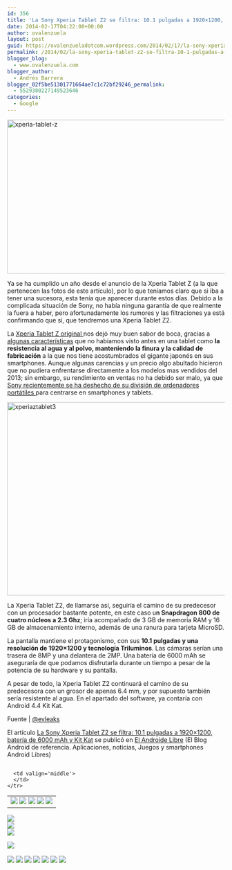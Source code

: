```yaml
---
id: 356
title: 'La Sony Xperia Tablet Z2 se filtra: 10.1 pulgadas a 1920×1200, batería de 6000 mAh y Kit Kat'
date: 2014-02-17T04:22:00+00:00
author: ovalenzuela
layout: post
guid: https://ovalenzueladotcom.wordpress.com/2014/02/17/la-sony-xperia-tablet-z2-se-filtra-10-1-pulgadas-a-1920x1200-bateria-de-6000-mah-y-kit-kat
permalink: /2014/02/la-sony-xperia-tablet-z2-se-filtra-10-1-pulgadas-a-1920x1200-bateria-de-6000-mah-y-kit-kat.html
blogger_blog:
  - www.ovalenzuela.com
blogger_author:
  - Andrés Barrera
blogger_02f5be51301771664ae7c1c72bf29246_permalink:
  - 5529380227149523646
categories:
  - Google
---
```

<a href="http://www.elandroidelibre.com/2013/05/la-sony-xperia-tablet-z-ya-esta-disponible-para-su-compra-en-toda-europa.html/xperia-tablet-z-2" rel="attachment wp-att-99262"><img class="aligncenter size-full wp-image-99262" alt="xperia-tablet-z" src="http://www.elandroidelibre.com/wp-content/uploads/2013/05/xperia-tablet-z.jpg" width="630" height="356" /></a>

Ya se ha cumplido un año desde el anuncio de la Xperia Tablet Z (a la que pertenecen las fotos de este artículo), por lo que teníamos claro que si iba a tener una sucesora, esta tenía que aparecer durante estos días. Debido a la complicada situación de Sony, no había ninguna garantía de que realmente la fuera a haber, pero afortunadamente los rumores y las filtraciones ya está confirmando que sí, que tendremos una Xperia Tablet Z2.

La <a href="http://www.elandroidelibre.com/2013/01/sony-xperia-tablet-z-quad-core-1-5ghz-jelly-bean-solo-6-9mm-de-grosor-y-resistente-al-agua.html" target="_blank">Xperia Tablet Z original </a>nos dejó muy buen sabor de boca, gracias a <a href="http://www.elandroidelibre.com/2013/03/la-sony-xperia-tablet-z-al-desnudo.html" target="_blank">algunas características</a> que no habíamos visto antes en una tablet como **la resistencia al agua y al polvo, manteniendo la finura y la calidad de fabricación** a la que nos tiene acostumbrados el gigante japonés en sus smartphones. Aunque algunas carencias y un precio algo abultado hicieron que no pudiera enfrentarse directamente a los modelos mas vendidos del 2013; sin embargo, su rendimiento en ventas no ha debido ser malo, ya que <a href="http://www.omicrono.com/2014/02/sony-se-deshace-de-los-vaio-y-se-centra-en-smartphones-tablets-y-tv/" target="_blank">Sony recientemente se ha deshecho de su división de ordenadores portátiles </a>para centrarse en smartphones y tablets.

<a href="http://www.elandroidelibre.com/2013/02/sony-xperia-tablet-z-llega-a-europa-resistente-al-agua-ligera-ultradelgada-y-full-hd.html/xperiaztablet3" rel="attachment wp-att-89064"><img class="aligncenter size-large wp-image-89064" alt="xperiaztablet3" src="http://www.elandroidelibre.com/wp-content/uploads/2013/02/xperiaztablet3-680x447.png" width="680" height="447" /></a>

La Xperia Tablet Z2, de llamarse así, seguiría el camino de su predecesor con un procesador bastante potente, en este caso u**n Snapdragon 800 de cuatro núcleos a 2.3 Ghz**; iría acompañado de 3 GB de memoria RAM y 16 GB de almacenamiento interno, además de una ranura para tarjeta MicroSD.

La pantalla mantiene el protagonismo, con sus **10.1 pulgadas y una resolución de 1920×1200 y tecnología Triluminos**. Las cámaras serían una trasera de 8MP y una delantera de 2MP. Una batería de 6000 mAh se aseguraría de que podamos disfrutarla durante un tiempo a pesar de la potencia de su hardware y su pantalla.

A pesar de todo, la Xperia Tablet Z2 continuará el camino de su predecesora con un grosor de apenas 6.4 mm, y por supuesto también sería resistente al agua. En el apartado del software, ya contaría con Android 4.4 Kit Kat.

Fuente | <a href="https://twitter.com/evleaks/status/435296244668579840" target="_blank">@evleaks</a>

El artículo [La Sony Xperia Tablet Z2 se filtra: 10.1 pulgadas a 1920×1200, batería de 6000 mAh y Kit Kat](http://www.elandroidelibre.com/2014/02/la-sony-xperia-tablet-z2-se-filtra-10-1-pulgadas-a-1920x1200-bateria-de-6000-mah-y-kit-kat.html) se publicó en [El Androide Libre](http://www.elandroidelibre.com) (El Blog Android de referencia. Aplicaciones, noticias, Juegos y smartphones Android Libres)


<img width="1" height="1" src="http://rss.feedsportal.com/c/34005/f/617036/s/372ecc79/sc/5/mf.gif" border="0" /> 

<div>
  <table border='0'>
    <tr>
      <td valign='middle'>
        <a href="http://share.feedsportal.com/share/twitter/?u=http%3A%2F%2Fwww.elandroidelibre.com%2F2014%2F02%2Fla-sony-xperia-tablet-z2-se-filtra-10-1-pulgadas-a-1920x1200-bateria-de-6000-mah-y-kit-kat.html&t=La+Sony+Xperia+Tablet+Z2+se+filtra%3A+10.1+pulgadas+a+1920%C3%971200%2C+bater%C3%ADa+de+6000+mAh+y+Kit+Kat" target="_blank"><img src="http://res3.feedsportal.com/social/twitter.png" border="0" /></a> <a href="http://share.feedsportal.com/share/facebook/?u=http%3A%2F%2Fwww.elandroidelibre.com%2F2014%2F02%2Fla-sony-xperia-tablet-z2-se-filtra-10-1-pulgadas-a-1920x1200-bateria-de-6000-mah-y-kit-kat.html&t=La+Sony+Xperia+Tablet+Z2+se+filtra%3A+10.1+pulgadas+a+1920%C3%971200%2C+bater%C3%ADa+de+6000+mAh+y+Kit+Kat" target="_blank"><img src="http://res3.feedsportal.com/social/facebook.png" border="0" /></a> <a href="http://share.feedsportal.com/share/linkedin/?u=http%3A%2F%2Fwww.elandroidelibre.com%2F2014%2F02%2Fla-sony-xperia-tablet-z2-se-filtra-10-1-pulgadas-a-1920x1200-bateria-de-6000-mah-y-kit-kat.html&t=La+Sony+Xperia+Tablet+Z2+se+filtra%3A+10.1+pulgadas+a+1920%C3%971200%2C+bater%C3%ADa+de+6000+mAh+y+Kit+Kat" target="_blank"><img src="http://res3.feedsportal.com/social/linkedin.png" border="0" /></a> <a href="http://share.feedsportal.com/share/gplus/?u=http%3A%2F%2Fwww.elandroidelibre.com%2F2014%2F02%2Fla-sony-xperia-tablet-z2-se-filtra-10-1-pulgadas-a-1920x1200-bateria-de-6000-mah-y-kit-kat.html&t=La+Sony+Xperia+Tablet+Z2+se+filtra%3A+10.1+pulgadas+a+1920%C3%971200%2C+bater%C3%ADa+de+6000+mAh+y+Kit+Kat" target="_blank"><img src="http://res3.feedsportal.com/social/googleplus.png" border="0" /></a> <a href="http://share.feedsportal.com/share/email/?u=http%3A%2F%2Fwww.elandroidelibre.com%2F2014%2F02%2Fla-sony-xperia-tablet-z2-se-filtra-10-1-pulgadas-a-1920x1200-bateria-de-6000-mah-y-kit-kat.html&t=La+Sony+Xperia+Tablet+Z2+se+filtra%3A+10.1+pulgadas+a+1920%C3%971200%2C+bater%C3%ADa+de+6000+mAh+y+Kit+Kat" target="_blank"><img src="http://res3.feedsportal.com/social/email.png" border="0" /></a>
      </td>
      
      <td valign='middle'>
      </td>
    </tr>
  </table>
</div>

[<img src="http://da.feedsportal.com/r/186530723283/u/49/f/617036/c/34005/s/372ecc79/sc/5/rc/1/rc.img" border="0" />](http://da.feedsportal.com/r/186530723283/u/49/f/617036/c/34005/s/372ecc79/sc/5/rc/1/rc.htm)  
[<img src="http://da.feedsportal.com/r/186530723283/u/49/f/617036/c/34005/s/372ecc79/sc/5/rc/2/rc.img" border="0" />](http://da.feedsportal.com/r/186530723283/u/49/f/617036/c/34005/s/372ecc79/sc/5/rc/2/rc.htm)  
[<img src="http://da.feedsportal.com/r/186530723283/u/49/f/617036/c/34005/s/372ecc79/sc/5/rc/3/rc.img" border="0" />](http://da.feedsportal.com/r/186530723283/u/49/f/617036/c/34005/s/372ecc79/sc/5/rc/3/rc.htm)

[<img src="http://da.feedsportal.com/r/186530723283/u/49/f/617036/c/34005/s/372ecc79/a2.img" border="0" />](http://da.feedsportal.com/r/186530723283/u/49/f/617036/c/34005/s/372ecc79/a2.htm)
<img width="1" height="1" src="http://pi.feedsportal.com/r/186530723283/u/49/f/617036/c/34005/s/372ecc79/a2t.img" border="0" /> 

<div>
  <a href="http://feeds.feedburner.com/~ff/elandroidelibre?a=_TkPw-jra_s:BI-ZwYJVw4g:ecdYMiMMAMM"><img src="http://feeds.feedburner.com/~ff/elandroidelibre?d=ecdYMiMMAMM" border="0" /></a> <a href="http://feeds.feedburner.com/~ff/elandroidelibre?a=_TkPw-jra_s:BI-ZwYJVw4g:V_sGLiPBpWU"><img src="http://feeds.feedburner.com/~ff/elandroidelibre?i=_TkPw-jra_s:BI-ZwYJVw4g:V_sGLiPBpWU" border="0" /></a> <a href="http://feeds.feedburner.com/~ff/elandroidelibre?a=_TkPw-jra_s:BI-ZwYJVw4g:7Q72WNTAKBA"><img src="http://feeds.feedburner.com/~ff/elandroidelibre?d=7Q72WNTAKBA" border="0" /></a> <a href="http://feeds.feedburner.com/~ff/elandroidelibre?a=_TkPw-jra_s:BI-ZwYJVw4g:dnMXMwOfBR0"><img src="http://feeds.feedburner.com/~ff/elandroidelibre?d=dnMXMwOfBR0" border="0" /></a> <a href="http://feeds.feedburner.com/~ff/elandroidelibre?a=_TkPw-jra_s:BI-ZwYJVw4g:yIl2AUoC8zA"><img src="http://feeds.feedburner.com/~ff/elandroidelibre?d=yIl2AUoC8zA" border="0" /></a> <a href="http://feeds.feedburner.com/~ff/elandroidelibre?a=_TkPw-jra_s:BI-ZwYJVw4g:qj6IDK7rITs"><img src="http://feeds.feedburner.com/~ff/elandroidelibre?d=qj6IDK7rITs" border="0" /></a> <a href="http://feeds.feedburner.com/~ff/elandroidelibre?a=_TkPw-jra_s:BI-ZwYJVw4g:I9og5sOYxJI"><img src="http://feeds.feedburner.com/~ff/elandroidelibre?d=I9og5sOYxJI" border="0" /></a>
</div>

<img src="http://feeds.feedburner.com/~r/elandroidelibre/~4/_TkPw-jra_s" height="1" width="1" />